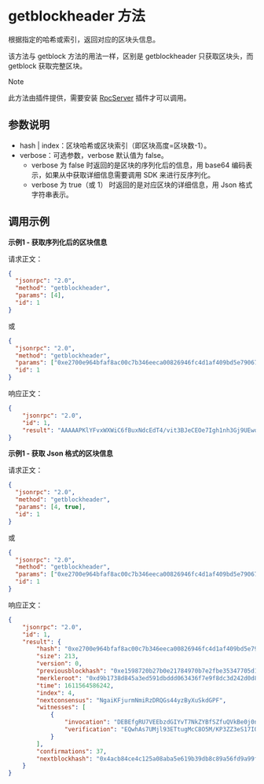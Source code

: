 # getblockheader 方法

根据指定的哈希或索引，返回对应的区块头信息。

该方法与 getblock 方法的用法一样，区别是 getblockheader 只获取区块头，而 getblock 获取完整区块。

> [!Note]
>
> 此方法由插件提供，需要安装 [RpcServer](https://github.com/neo-project/neo-modules/releases) 插件才可以调用。

## 参数说明

- hash | index：区块哈希或区块索引（即区块高度=区块数-1）。
- verbose：可选参数，verbose 默认值为 false。
  - verbose 为 false 时返回的是区块的序列化后的信息，用 base64 编码表示，如果从中获取详细信息需要调用 SDK 来进行反序列化。
  - verbose 为 true（或 1） 时返回的是对应区块的详细信息，用 Json 格式字符串表示。

## 调用示例

**示例1 - 获取序列化后的区块信息**

请求正文：

```json
{
  "jsonrpc": "2.0",
  "method": "getblockheader",
  "params": [4],
  "id": 1
}
```

或

```json
{
  "jsonrpc": "2.0",
  "method": "getblockheader",
  "params": ["0xe2700e964bfaf8ac00c7b346eeca00826946fc4d1af409bd5e790672f459f0aa"],
  "id": 1
}
```

响应正文：

```json
{
    "jsonrpc": "2.0",
    "id": 1,
    "result": "AAAAAPKlYFvxWXWiC6fBuxNdcEdT4/vit3BJeCEOe7Igh1nh3Gj9UEwqbv772NBC0sONn35vQ2PQ3duR1T5ahI1zsdkCFbw4dwEAAAQAAADitlMicpPpnE8pBtU1U6u0pnLfhgFCDEBEfgRU7VEEbzdGIYvT7NkZYBfSZfuQVkBe0j0n15WW4yr9puAfBVKKDbf35sM2JfDEPh+KHFyxa7Qc2jFj4JMgKxEMIQLO1DI5fdxE7boDHAvDuTPyj92Wd3kteyDmwDbdqqzx4hELQRON768A"
}
```

**示例1 - 获取 Json 格式的区块信息**

请求正文：

```json
{
  "jsonrpc": "2.0",
  "method": "getblockheader",
  "params": [4, true],
  "id": 1
}
```

或

```json
{
  "jsonrpc": "2.0",
  "method": "getblockheader",
  "params": ["0xe2700e964bfaf8ac00c7b346eeca00826946fc4d1af409bd5e790672f459f0aa", true],
  "id": 1
}
```

响应正文：

```json
{
    "jsonrpc": "2.0",
    "id": 1,
    "result": {
        "hash": "0xe2700e964bfaf8ac00c7b346eeca00826946fc4d1af409bd5e790672f459f0aa",
        "size": 213,
        "version": 0,
        "previousblockhash": "0xe1598720b27b0e21784970b7e2fbe35347705d13bbc1a70ba27559f15b60a5f2",
        "merkleroot": "0xd9b1738d845a3ed591dbddd063436f7e9f8dc3d242d0d8fbfe6e2a4c50fd68dc",
        "time": 1611564586242,
        "index": 4,
        "nextconsensus": "NgaiKFjurmNmiRzDRQGs44yzByXuSkdGPF",
        "witnesses": [
            {
                "invocation": "DEBEfgRU7VEEbzdGIYvT7NkZYBfSZfuQVkBe0j0n15WW4yr9puAfBVKKDbf35sM2JfDEPh+KHFyxa7Qc2jFj4JMg",
                "verification": "EQwhAs7UMjl93ETtugMcC8O5M/KP3ZZ3eS17IObANt2qrPHiEQtBE43vrw=="
            }
        ],
        "confirmations": 37,
        "nextblockhash": "0x4acb84ce4c125a08aba5e619b39db8c89a56fd9a99fdcc9affa2c218905c26ac"
    }
}
```

